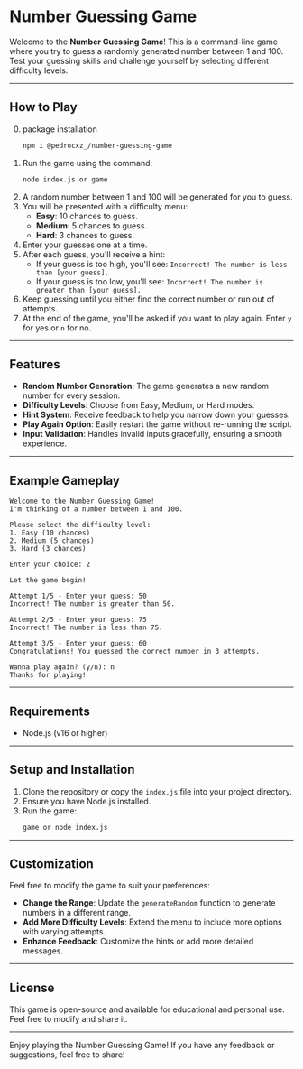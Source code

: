 # Number Guessing Game

Welcome to the **Number Guessing Game**! This is a command-line game where you try to guess a randomly generated number between 1 and 100. Test your guessing skills and challenge yourself by selecting different difficulty levels.

---

## How to Play

0. package installation
      ```bash
    npm i @pedrocxz_/number-guessing-game
      ```
1. Run the game using the command:
   ```bash
   node index.js or game
   ```
2. A random number between 1 and 100 will be generated for you to guess.
3. You will be presented with a difficulty menu:
   - **Easy**: 10 chances to guess.
   - **Medium**: 5 chances to guess.
   - **Hard**: 3 chances to guess.
4. Enter your guesses one at a time.
5. After each guess, you'll receive a hint:
   - If your guess is too high, you'll see: `Incorrect! The number is less than [your guess].`
   - If your guess is too low, you'll see: `Incorrect! The number is greater than [your guess].`
6. Keep guessing until you either find the correct number or run out of attempts.
7. At the end of the game, you'll be asked if you want to play again. Enter `y` for yes or `n` for no.

---

## Features

- **Random Number Generation**: The game generates a new random number for every session.
- **Difficulty Levels**: Choose from Easy, Medium, or Hard modes.
- **Hint System**: Receive feedback to help you narrow down your guesses.
- **Play Again Option**: Easily restart the game without re-running the script.
- **Input Validation**: Handles invalid inputs gracefully, ensuring a smooth experience.

---

## Example Gameplay

```
Welcome to the Number Guessing Game!
I'm thinking of a number between 1 and 100.

Please select the difficulty level:
1. Easy (10 chances)
2. Medium (5 chances)
3. Hard (3 chances)

Enter your choice: 2

Let the game begin!

Attempt 1/5 - Enter your guess: 50
Incorrect! The number is greater than 50.

Attempt 2/5 - Enter your guess: 75
Incorrect! The number is less than 75.

Attempt 3/5 - Enter your guess: 60
Congratulations! You guessed the correct number in 3 attempts.

Wanna play again? (y/n): n
Thanks for playing!
```

---

## Requirements

- Node.js (v16 or higher)

---

## Setup and Installation

1. Clone the repository or copy the `index.js` file into your project directory.
2. Ensure you have Node.js installed.
3. Run the game:
   ```bash
   game or node index.js
   ```

---

## Customization

Feel free to modify the game to suit your preferences:

- **Change the Range**: Update the `generateRandom` function to generate numbers in a different range.
- **Add More Difficulty Levels**: Extend the menu to include more options with varying attempts.
- **Enhance Feedback**: Customize the hints or add more detailed messages.

---

## License

This game is open-source and available for educational and personal use. Feel free to modify and share it.

---

Enjoy playing the Number Guessing Game! If you have any feedback or suggestions, feel free to share!

